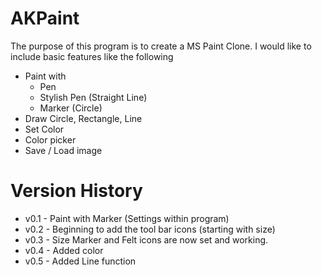 # AKPaint
The purpose of this program is to create a MS Paint Clone.  I would like to include basic features like the following
 * Paint with 
      - Pen
      - Stylish Pen (Straight Line)
      - Marker (Circle)
 * Draw Circle, Rectangle, Line
 * Set Color 
 * Color picker
 * Save / Load image
 
 # Version History
  - v0.1 - Paint with Marker (Settings within program)
  - v0.2 - Beginning to add the tool bar icons (starting with size)  
  - v0.3 - Size Marker and Felt icons are now set and working.
  - v0.4 - Added color
  - v0.5 - Added Line function
      
      

